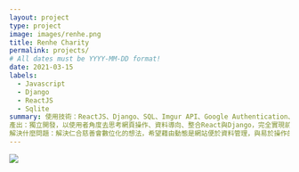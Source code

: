 ```yaml
---
layout: project
type: project
image: images/renhe.png
title: Renhe Charity
permalink: projects/
# All dates must be YYYY-MM-DD format!
date: 2021-03-15
labels:
  - Javascript
  - Django
  - ReactJS
  - Sqlite
summary: 使用技術：ReactJS、Django、SQL、Imgur API、Google Authentication、SQlite、AWS EC2
產出：獨立開發，以使用者角度去思考網頁操作、資料導向、整合React與Django，完全實現前後端分離
解決什麼問題：解決仁合慈善會數位化的想法，希望藉由動態是網站便於資料管理，與易於操作的介面，達到省時與提升收入支出管理精準度，更容易去追蹤每個個案進行資助的情況。
---
```

<img class="ui medium right floated rounded image" src="../renhe.png">



